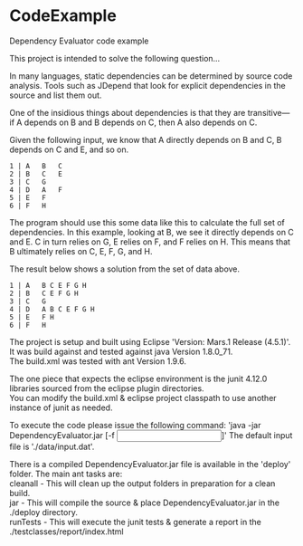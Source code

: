 # CodeExample

Dependency Evaluator code example

This project is intended to solve the following question...

In many languages, static dependencies can be determined by source code analysis. 
Tools such as JDepend that look for explicit dependencies in the source and list them out.

One of the insidious things about dependencies is that they are transitive—if A depends on B and B depends on C, 
then A also depends on C. 

 Given the following input, we know that A directly depends on B and C, B depends on C and E, and so on.

```
1 | A   B   C  
2 | B   C   E  
3 | C   G  
4 | D   A   F  
5 | E   F  
6 | F   H 
```

The program should use this some data like this to calculate the full set of dependencies. In this example, 
looking at B, we see it directly depends on C and E. C in turn relies on G, E relies on F, and F relies on H. 
This means that B ultimately relies on C, E, F, G, and H. 

The result below shows a solution from the set of data above.

```
1 | A   B C E F G H    
2 | B   C E F G H  
3 | C   G  
4 | D   A B C E F G H  
5 | E   F H  
6 | F   H  
```

The project is setup and built using Eclipse 'Version: Mars.1 Release (4.5.1)'.  
It was build against and tested against java Version 1.8.0_71.  
The build.xml was tested with ant Version 1.9.6.  

The one piece that expects the eclipse environment is the junit 4.12.0 libraries sourced from the eclipse plugin directories.  
You can modify the build.xml & eclipse project classpath to use another instance of junit as needed.

To execute the code please issue the following command:
'java -jar DependencyEvaluator.jar [-f <input file name>]'
The default input file is './data/input.dat'.

There is a compiled DependencyEvaluator.jar file is available in the 'deploy' folder.
The main ant tasks are:  
    cleanall - This will clean up the output folders in preparation for a clean build.  
    jar  -     This will compile the source & place DependencyEvaluator.jar in the ./deploy directory.  
    runTests - This will execute the junit tests & generate a report in the ./testclasses/report/index.html  
    
